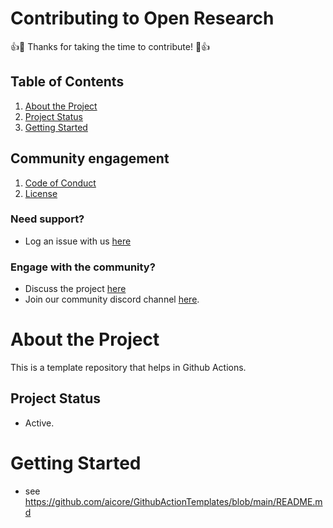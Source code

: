 # Contributing to Open Research
:+1::tada: Thanks for taking the time to contribute! :tada::+1:
## Table of Contents
1. [About the Project](#about-the-project)
1. [Project Status](#project-status)
1. [Getting Started](#getting-started)

## Community engagement
1. [Code of Conduct](https://github.com/aicore/GithubActionTemplates/blob/main/CODE_OF_CONDUCT.md)
1. [License](https://github.com/aicore/GithubActionTemplates/blob/main/LICENSE)
### Need support?
  * Log an issue with us [here](https://github.com/aicore/GithubActionTemplates/issues/new/choose)
### Engage with the community?    
  * Discuss the project [here](https://github.com/aicore/GithubActionTemplates/discussions)
  * Join our community discord channel [here](https://discord.gg/d3vr5bG57r).

# About the Project
This is a template repository that helps in Github Actions.

## Project Status
* Active.

# Getting Started
* see https://github.com/aicore/GithubActionTemplates/blob/main/README.md
